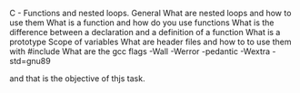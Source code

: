 C - Functions and nested loops.
General
What are nested loops and how to use them
What is a function and how do you use functions
What is the difference between a declaration and a definition of a function
What is a prototype
Scope of variables
What are header files and how to to use them with #include
What are the gcc flags -Wall -Werror -pedantic -Wextra -std=gnu89

and that is the objective of thjs task.
